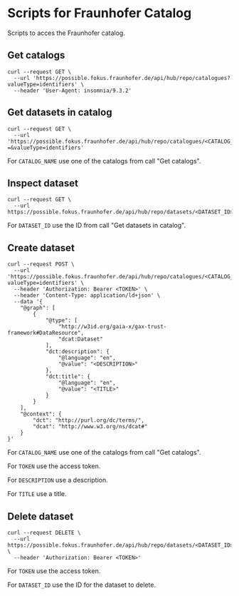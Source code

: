 # Scripts for Fraunhofer Catalog

Scripts to acces the Fraunhofer catalog.

##  Get catalogs

```
curl --request GET \
  --url 'https://possible.fokus.fraunhofer.de/api/hub/repo/catalogues?valueType=identifiers' \
  --header 'User-Agent: insomnia/9.3.2'
```

##  Get datasets in catalog

```
curl --request GET \
  --url 'https://possible.fokus.fraunhofer.de/api/hub/repo/catalogues/<CATALOG_NAME>/datasets?=&valueType=identifiers'
```

For `CATALOG_NAME` use one of the catalogs from call "Get catalogs".

##  Inspect dataset

```
curl --request GET \
  --url https://possible.fokus.fraunhofer.de/api/hub/repo/datasets/<DATASET_ID>
```

For `DATASET_ID` use the ID from call "Get datasets in catalog".

##  Create dataset

```
curl --request POST \
  --url 'https://possible.fokus.fraunhofer.de/api/hub/repo/catalogues/<CATALOG_NAME>/datasets?valueType=identifiers' \
  --header 'Authorization: Bearer <TOKEN>' \
  --header 'Content-Type: application/ld+json' \
  --data '{
    "@graph": [
        {
            "@type": [
                "http://w3id.org/gaia-x/gax-trust-framework#DataResource",
                "dcat:Dataset"
            ],
            "dct:description": {
                "@language": "en",
                "@value": "<DESCRIPTION>"
            },
            "dct:title": {
                "@language": "en",
                "@value": "<TITLE>"
            }
        }
    ],
    "@context": {
        "dct": "http://purl.org/dc/terms/",
        "dcat": "http://www.w3.org/ns/dcat#"
    }
}'
```

For `CATALOG_NAME` use one of the catalogs from call "Get catalogs".

For `TOKEN` use the access token. 

For `DESCRIPTION` use a description.

For `TITLE` use a title.

##  Delete dataset

```
curl --request DELETE \
  --url https://possible.fokus.fraunhofer.de/api/hub/repo/datasets/<DATASET_ID> \
  --header 'Authorization: Bearer <TOKEN>'
```

For `TOKEN` use the access token. 

For `DATASET_ID` use the ID for the dataset to delete.


